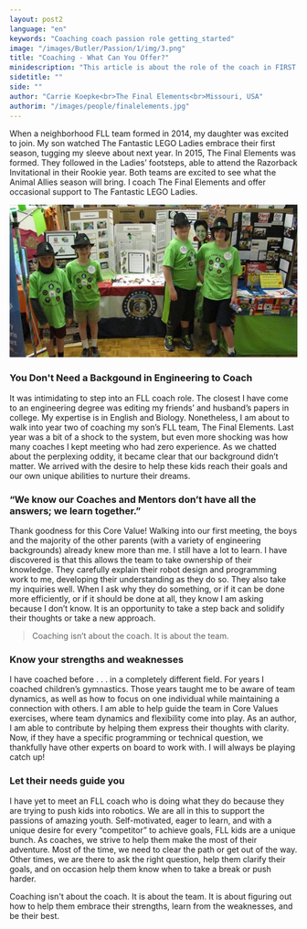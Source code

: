 ```yaml
---
layout: post2
language: "en"
keywords: "Coaching coach passion role getting_started"
image: "/images/Butler/Passion/1/img/3.png"
title: "Coaching - What Can You Offer?"
minidescription: "This article is about the role of the coach in FIRST LEGO League."
sidetitle: ""
side: ""
author: "Carrie Koepke<br>The Final Elements<br>Missouri, USA"
authorim: "/images/people/finalelements.jpg"
---
```


When a neighborhood FLL team formed in 2014, my daughter was excited to join. My son watched The Fantastic LEGO Ladies embrace their first season, tugging my sleeve about next year. In 2015, The Final Elements was formed. They followed in the Ladies’ footsteps, able to attend the Razorback Invitational in their Rookie year. Both teams are excited to see what the Animal Allies season will bring. I coach The Final Elements and offer occasional support to The Fantastic LEGO Ladies.

![](/images/coachcorner/Finalelements.jpg)

### You Don't Need a Backgound in Engineering to Coach

It was intimidating to step into an FLL coach role. The closest I have come to an engineering degree was editing my friends’ and husband’s papers in college. My expertise is in English and Biology. Nonetheless, I am about to walk into year two of coaching my son’s FLL team, The Final Elements. Last year was a bit of a shock to the system, but even more shocking was how many coaches I kept meeting who had zero experience. As we chatted about the perplexing oddity, it became clear that our background didn’t matter. We arrived with the desire to help these kids reach their goals and our own unique abilities to nurture their dreams.

### “We know our Coaches and Mentors don’t have all the answers; we learn together.”

 Thank goodness for this Core Value! Walking into our first meeting, the boys and the majority of the other parents (with a variety of engineering backgrounds) already knew more than me. I still have a lot to learn. I have discovered is that this allows the team to take ownership of their knowledge. They carefully explain their robot design and programming work to me, developing their understanding as they do so. They also take my inquiries well. When I ask why they do something, or if it can be done more efficiently, or if it should be done at all, they know I am asking because I don’t know. It is an opportunity to take a step back and solidify their thoughts or take a new approach.

> Coaching isn’t about the coach. It is about the team.

### Know your strengths and weaknesses

I have coached before . . . in a completely different field. For years I coached children’s gymnastics. Those years taught me to be aware of team dynamics, as well as how to focus on one individual while maintaining a connection with others. I am able to help guide the team in Core Values exercises, where team dynamics and flexibility come into play. As an author, I am able to contribute by helping them express their thoughts with clarity. Now, if they have a specific programming or technical question, we thankfully have other experts on board to work with. I will always be playing catch up!

### Let their needs guide you

I have yet to meet an FLL coach who is doing what they do because they are trying to push kids into robotics. We are all in this to support the passions of amazing youth. Self-motivated, eager to learn, and with a unique desire for every “competitor” to achieve goals, FLL kids are a unique bunch. As coaches, we strive to help them make the most of their adventure. Most of the time, we need to clear the path or get out of the way. Other times, we are there to ask the right question, help them clarify their goals, and on occasion help them know when to take a break or push harder.

Coaching isn't about the coach. It is about the team. It is about figuring out how to help them embrace their strengths, learn from the weaknesses, and be their best.




